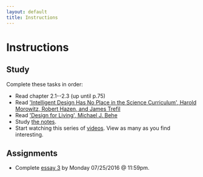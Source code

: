 ```yaml
---
layout: default
title: Instructions
---
```



# Instructions #


## Study

Complete these tasks in order:

+ Read chapter 2.1--2.3 (up until p.75)
+ Read ['Intelligent Design Has No Place in the Science Curriculum', Harold Morowitz, Robert Hazen, and James Trefil](/Teaching/Examined/God/Intel.pdf)
+ Read ['Design for Living', Michael J. Behe](/Teaching/Examined/God/Des.pdf)
+ Study [the notes](/Teaching/Examined/God/Handout1). 
+ Start watching this series of [videos](https://www.youtube.com/playlist?list=PLtKNX4SfKpzUPEsH9rswhJDwKp0oU40Xo). View as many as you find interesting. 


## Assignments

+ Complete [essay 3](/Teaching/Examined/God/SW2) by Monday 07/25/2016 @ 11:59pm.
